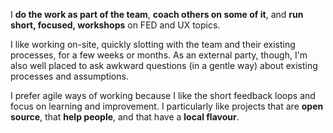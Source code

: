 I **do the work as part of the team**, **coach others on some of it**, and **run short, focused, workshops** on FED and UX topics.

I like working on-site, quickly slotting with the team and their existing processes, for a few weeks or months. As an external party, though, I'm also well placed to ask awkward questions (in a gentle way) about existing processes and assumptions.

I prefer agile ways of working because I like the short feedback loops and focus on learning and improvement. I particularly like projects that are **open source**, that **help people**, and that have a **local flavour**.
